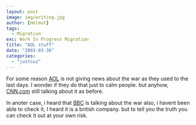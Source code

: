 ```yaml
---
layout: post
image: img/writing.jpg
author: [Helmut]
tags:
  - Migration
exc: Work In Progress Migration
title: "AOL stuff"
date: "2003-03-30"
categories: 
  - "justcuz"
---
```


For some reason [AOL](http://www.aol.com) is not giving news about the war as they used to the last days. I wonder if they do that just to calm people. but anyhow, [CNN.com](http://www.cnn.com) still talking about it as before.

In anoter case, i heard that [BBC](http://www.bb.com) is talking about the war also, i havent been able to check it, I heard it is a british company. but to tell you the truth you can check it out at your own risk.

